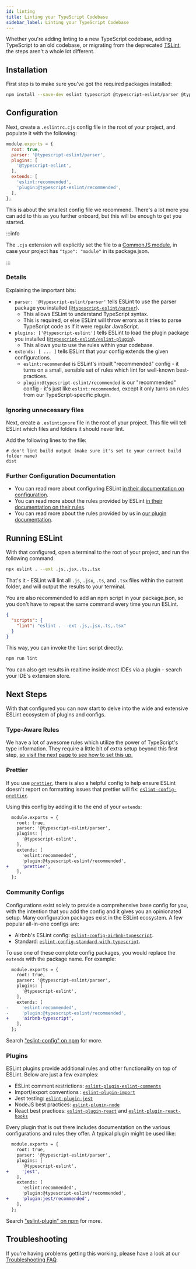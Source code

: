 ```yaml
---
id: linting
title: Linting your TypeScript Codebase
sidebar_label: Linting your TypeScript Codebase
---
```


Whether you're adding linting to a new TypeScript codebase, adding TypeScript to an old codebase, or migrating from the deprecated [TSLint](https://www.npmjs.com/package/tslint), the steps aren't a whole lot different.

## Installation

First step is to make sure you've got the required packages installed:

```bash npm2yarn
npm install --save-dev eslint typescript @typescript-eslint/parser @typescript-eslint/eslint-plugin
```

## Configuration

Next, create a `.eslintrc.cjs` config file in the root of your project, and populate it with the following:

<!-- prettier-ignore -->
```js title=".eslintrc.cjs"
module.exports = {
  root: true,
  parser: '@typescript-eslint/parser',
  plugins: [
    '@typescript-eslint',
  ],
  extends: [
    'eslint:recommended',
    'plugin:@typescript-eslint/recommended',
  ],
};
```

This is about the smallest config file we recommend. There's a lot more you can add to this as you further onboard, but this will be enough to get you started.

:::info

The `.cjs` extension will explicitly set the file to a [CommonJS module](https://nodejs.org/dist/latest-v18.x/docs/api/modules.html), in case your project has `"type": "module"` in its package.json.

:::

### Details

Explaining the important bits:

- `parser: '@typescript-eslint/parser'` tells ESLint to use the parser package you installed ([`@typescript-eslint/parser`](https://github.com/typescript-eslint/typescript-eslint/tree/main/packages/parser)).
  - This allows ESLint to understand TypeScript syntax.
  - This is required, or else ESLint will throw errors as it tries to parse TypeScript code as if it were regular JavaScript.
- `plugins: ['@typescript-eslint']` tells ESLint to load the plugin package you installed ([`@typescript-eslint/eslint-plugin`](https://github.com/typescript-eslint/typescript-eslint/tree/main/packages/eslint-plugin)).
  - This allows you to use the rules within your codebase.
- `extends: [ ... ]` tells ESLint that your config extends the given configurations.
  - `eslint:recommended` is ESLint's inbuilt "recommended" config - it turns on a small, sensible set of rules which lint for well-known best-practices.
  - `plugin:@typescript-eslint/recommended` is our "recommended" config - it's just like `eslint:recommended`, except it only turns on rules from our TypeScript-specific plugin.

### Ignoring unnecessary files

Next, create a `.eslintignore` file in the root of your project.
This file will tell ESLint which files and folders it should never lint.

Add the following lines to the file:

```ignore title=".eslintignore"
# don't lint build output (make sure it's set to your correct build folder name)
dist
```

### Further Configuration Documentation

- You can read more about configuring ESLint [in their documentation on configuration](https://eslint.org/docs/user-guide/configuring).
- You can read more about the rules provided by ESLint [in their documentation on their rules](https://eslint.org/docs/rules/).
- You can read more about the rules provided by us in [our plugin documentation](https://typescript-eslint.io/rules/).

## Running ESLint

With that configured, open a terminal to the root of your project, and run the following command:

```bash npm2yarn
npx eslint . --ext .js,.jsx,.ts,.tsx
```

That's it - ESLint will lint all `.js`, `.jsx`, `.ts`, and `.tsx` files within the current folder, and will output the results to your terminal.

You are also recommended to add an npm script in your package.json, so you don't have to repeat the same command every time you run ESLint.

```json title="package.json"
{
  "scripts": {
    "lint": "eslint . --ext .js,.jsx,.ts,.tsx"
  }
}
```

This way, you can invoke the `lint` script directly:

```bash npm2yarn
npm run lint
```

You can also get results in realtime inside most IDEs via a plugin - search your IDE's extension store.

## Next Steps

With that configured you can now start to delve into the wide and extensive ESLint ecosystem of plugins and configs.

### Type-Aware Rules

We have a lot of awesome rules which utilize the power of TypeScript's type information. They require a little bit of extra setup beyond this first step, [so visit the next page to see how to set this up.](./TYPED_LINTING.md)

### Prettier

If you use [`prettier`](https://www.npmjs.com/package/prettier), there is also a helpful config to help ensure ESLint doesn't report on formatting issues that prettier will fix: [`eslint-config-prettier`](https://www.npmjs.com/package/eslint-config-prettier).

Using this config by adding it to the end of your `extends`:

```diff title=".eslintrc.js"
  module.exports = {
    root: true,
    parser: '@typescript-eslint/parser',
    plugins: [
      '@typescript-eslint',
    ],
    extends: [
      'eslint:recommended',
      'plugin:@typescript-eslint/recommended',
+     'prettier',
    ],
  };
```

### Community Configs

Configurations exist solely to provide a comprehensive base config for you, with the intention that you add the config and it gives you an opinionated setup.
Many configuration packages exist in the ESLint ecosystem.
A few popular all-in-one configs are:

- Airbnb's ESLint config: [`eslint-config-airbnb-typescript`](https://www.npmjs.com/package/eslint-config-airbnb-typescript).
- Standard: [`eslint-config-standard-with-typescript`](https://www.npmjs.com/package/eslint-config-standard-with-typescript).

To use one of these complete config packages, you would replace the `extends` with the package name.
For example:

```diff title=".eslintrc.js"
  module.exports = {
    root: true,
    parser: '@typescript-eslint/parser',
    plugins: [
      '@typescript-eslint',
    ],
    extends: [
-     'eslint:recommended',
-     'plugin:@typescript-eslint/recommended',
+     'airbnb-typescript',
    ],
  };
```

<!-- markdownlint-disable MD044 -->

Search ["eslint-config" on npm](https://www.npmjs.com/search?q=eslint-config) for more.

### Plugins

ESLint plugins provide additional rules and other functionality on top of ESLint.
Below are just a few examples:

- ESLint comment restrictions: [`eslint-plugin-eslint-comments`](https://www.npmjs.com/package/eslint-plugin-eslint-comments)
- Import/export conventions : [`eslint-plugin-import`](https://www.npmjs.com/package/eslint-plugin-import)
- Jest testing: [`eslint-plugin-jest`](https://www.npmjs.com/package/eslint-plugin-jest)
- NodeJS best practices: [`eslint-plugin-node`](https://www.npmjs.com/package/eslint-plugin-node)
- React best practices: [`eslint-plugin-react`](https://www.npmjs.com/package/eslint-plugin-react) and [`eslint-plugin-react-hooks`](https://www.npmjs.com/package/eslint-plugin-react-hooks)

Every plugin that is out there includes documentation on the various configurations and rules they offer.
A typical plugin might be used like:

```diff title=".eslintrc.js"
  module.exports = {
    root: true,
    parser: '@typescript-eslint/parser',
    plugins: [
      '@typescript-eslint',
+     'jest',
    ],
    extends: [
      'eslint:recommended',
      'plugin:@typescript-eslint/recommended',
+     'plugin:jest/recommended',
    ],
  };
```

<!-- markdownlint-disable MD044 -->

Search ["eslint-plugin" on npm](https://www.npmjs.com/search?q=eslint-plugin) for more.

## Troubleshooting

If you're having problems getting this working, please have a look at our [Troubleshooting FAQ](./TROUBLESHOOTING.md).
